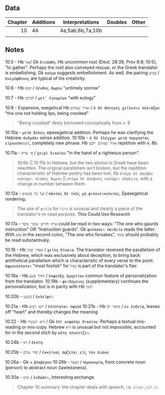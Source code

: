 ## Data
| Chapter   | Additions  | Interpretations  | Doubles          | Other |
| --------: | ---------- | -------          | ---------------- | ----- |
| 10        | 4A         | 4a,5ab,6b,7a,10b |                  |       |
|           |            |                  |                  |       |


## Notes
10:5 - Hb `אגר`/ Gk `διεσώθη`. Hb uncommon root (Deut. 28:39, Prov 6:8; 10:5), "to gather". Perhaps the root also conveyed rescue, or the Greek translator is embellishing. Gk `καῦμα` suggests embellishment. As well, the pairing `מֵבישׁ` / `ἀνεμόφθονος` are typical of his creativity.

10:6 - Hb `חמס` / `πένθος ἄωρον` "untimely sorrow"

10:7 - Hb `לברכה` / `μετ᾽ ἐγκωμίων` "with eulogy"

10:8 - Expansive, exegetical Hb `ואויל שפתים` / `ὁ δὲ ἄστεγος χείλεσιν σκλιάζων` "the one not holding lips, being crooked"
> "Being crooked" likely borrowed conceptually from v. 9

10:10a - `μετὰ δόλου`, epexegetical addition. Perhaps he was clarifying the Hebrew. `ἀνδράσι` sense addition.
10:10b - `ὁ δὲ ἐλέγχων μετὰ παρρησίας εἰρηνοποιεῖ`, completely new phrase. Hb `ואויל שפתים ילבט` repitition with v. 8b.

10:11a - `פי צדיק` / `χειρὶ δικαίου` "in the hand of a righteous person".
> 10:6b || 10:11b in Hebrew, but the two stichoi in Greek have been rewritten. The original parallelism isn't broken, but the repitition characteristic of Hebrew poetry has been lost. 6b `στόμα δὲ ἀσεβῶν καλύψει πένθος ἄωρον` || `στόμα δὲ ἀσεβοῦς καλύψει ἀπώλεια`, with a change in number between them.

10:12a - `ועל כל פשׁעים` / `πάντας δὲ τοὺς μὴ φιλονεικοῦντας`. Epexegetical rendering.
> The use of `φιλία` for `אהבה` is unusual and clearly a piece of the translator's re-read purpose. **This Could Use Research**

10:17a - `ארח להיים שוֹמֵר מוּסָר` could be read in two ways: "The one who gaurds instruction" OR "Instruction guards". Gk `φυλάσσει παιδεία` reads the latter. With `עוֹזֵב` in the second colon, "The one who forsakes", `שׁוֹמֵר` should probably be read substantivaly. 

10:18 - Hb `שפתי שׁקר` / `χείλη δίκαια`. The translator reversed the parallelism of the Hebrew, which was exclusively about deception, to bring back antithetical parallelism which is characteristic of every verse to the point. `ἀφρονέστατοι` "most foolish" for `כסיל` is part of the translator's flair.

10:19a - Hb `יחדל פשׁע` / `ἐκφεύξῃ ἁμαρτίαν` common feature of personalization from the translator.
10:19b - `φειδόμενος` (supplementary) continues the personalization, but is in parity with Hb `חשך`

10:20b - `כמעט` / `ἐκλείψει`

10:21a - Hb `ירעו רבים` / `ἐπίσταται ὑψηλά` 
10:21b - Hb `בחסר לב` / `ἐν ἐνδείᾳ`, leaves off "heart" and thereby changes the meaning.

10:22 - Hb `היא תעשׁיר` / Gk `ἐπὶ κεφαλὴν δικαίου`. Perhaps a textual mis-reading or mis-copy. Hebrew `היא` is unusual but not impossible, accounted for in the second stich by `αὕτη πλουτίζει`. 

10:24b - `יתן` / `δεκτή`. 

10:25b - `יסוד עולם` / `ἐκκλίνας σῴζεται εἰς τὸν ἀιῶνα`

10:26a - Gk + `βλαβερον`
10:26b - `העצל` / `παρανομία`, from concrete noun (person) to abstract noun (lawlessness).

10:30a - `ימוט` / `ἐνδώσει`, interesting exchange.

> Chapter 10 summary: the chapter deals with speech, i.e. `פי`, `לשׁון`, `שפתים`.
